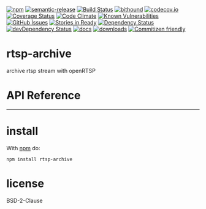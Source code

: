 [![npm](https://img.shields.io/npm/v/rtsp-archive.svg)](https://www.npmjs.com/package/rtsp-archive)
[![semantic-release](https://img.shields.io/badge/%20%20%F0%9F%93%A6%F0%9F%9A%80-semantic--release-e10079.svg)](https://github.com/arlac77/rtsp-archive)
[![Build Status](https://secure.travis-ci.org/arlac77/rtsp-archive.png)](http://travis-ci.org/arlac77/rtsp-archive)
[![bithound](https://www.bithound.io/github/arlac77/rtsp-archive/badges/score.svg)](https://www.bithound.io/github/arlac77/rtsp-archive)
[![codecov.io](http://codecov.io/github/arlac77/rtsp-archive/coverage.svg?branch=master)](http://codecov.io/github/arlac77/rtsp-archive?branch=master)
[![Coverage Status](https://coveralls.io/repos/arlac77/rtsp-archive/badge.svg)](https://coveralls.io/r/arlac77/rtsp-archive)
[![Code Climate](https://codeclimate.com/github/arlac77/rtsp-archive/badges/gpa.svg)](https://codeclimate.com/github/arlac77/rtsp-archive)
[![Known Vulnerabilities](https://snyk.io/test/github/arlac77/rtsp-archive/badge.svg)](https://snyk.io/test/github/arlac77/rtsp-archive)
[![GitHub Issues](https://img.shields.io/github/issues/arlac77/rtsp-archive.svg?style=flat-square)](https://github.com/arlac77/rtsp-archive/issues)
[![Stories in Ready](https://badge.waffle.io/arlac77/rtsp-archive.svg?label=ready&title=Ready)](http://waffle.io/arlac77/rtsp-archive)
[![Dependency Status](https://david-dm.org/arlac77/rtsp-archive.svg)](https://david-dm.org/arlac77/rtsp-archive)
[![devDependency Status](https://david-dm.org/arlac77/rtsp-archive/dev-status.svg)](https://david-dm.org/arlac77/rtsp-archive#info=devDependencies)
[![docs](http://inch-ci.org/github/arlac77/rtsp-archive.svg?branch=master)](http://inch-ci.org/github/arlac77/rtsp-archive)
[![downloads](http://img.shields.io/npm/dm/rtsp-archive.svg?style=flat-square)](https://npmjs.org/package/rtsp-archive)
[![Commitizen friendly](https://img.shields.io/badge/commitizen-friendly-brightgreen.svg)](http://commitizen.github.io/cz-cli/)

rtsp-archive
=====
archive rtsp stream with openRTSP


API Reference
=====

* * *

install
=======

With [npm](http://npmjs.org) do:

```shell
npm install rtsp-archive
```

license
=======

BSD-2-Clause
